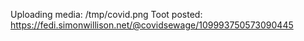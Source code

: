 Uploading media: /tmp/covid.png
Toot posted: https://fedi.simonwillison.net/@covidsewage/109993750573090445
